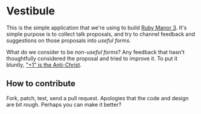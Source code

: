 Vestibule
=========

This is the simple application that we're using to build [Ruby Manor 3][]. It's simple purpose is to collect talk proposals, and try to channel feedback and suggestions on those proposals into *useful forms*.

What do we consider to be *non-useful forms*? Any feedback that hasn't thoughtfully considered the proposal and tried to improve it. To put it bluntly, ["+1" is the Anti-Christ][plus-ones].


How to contribute
-----------------

Fork, patch, test, send a pull request. Apologies that the code and design are bit rough. Perhaps you can make it better?


[Ruby Manor 3]: http://rubymanor.org/3
[plus-ones]: http://interblah.net/regarding-plus-ones